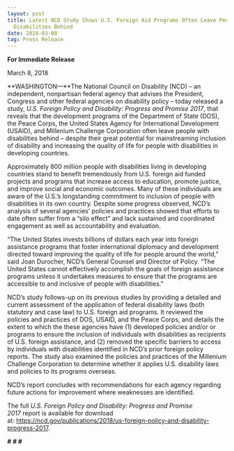 ```yaml
---
layout: post
title: Latest NCD Study Shows U.S. Foreign Aid Programs Often Leave People with
  Disabilities Behind
date: 2018-03-08
tag: Press Release
---
```

**F﻿or Immediate Release**

March 8, 2018

**WASHINGTON—**The National Council on Disability (NCD) – an independent, nonpartisan federal agency that advises the President, Congress and other federal agencies on disability policy – today released a study, *U.S. Foreign Policy and Disability: Progress and Promise 2017*, that reveals that the development programs of the Department of State (DOS), the Peace Corps, the United States Agency for International Development (USAID), and Millenium Challenge Corporation often leave people with disabilities behind – despite their great potential for mainstreaming inclusion of disability and increasing the quality of life for people with disabilities in developing countries.

Approximately 800 million people with disabilities living in developing countries stand to benefit tremendously from U.S. foreign aid funded projects and programs that increase access to education, promote justice, and improve social and economic outcomes. Many of these individuals are aware of the U.S.’s longstanding commitment to inclusion of people with disabilities in its own country. Despite some progress observed, NCD’s analysis of several agencies’ policies and practices showed that efforts to date often suffer from a “silo effect” and lack sustained and coordinated engagement as well as accountability and evaluation.

“The United States invests billions of dollars each year into foreign assistance programs that foster international diplomacy and development directed toward improving the quality of life for people around the world,” said Joan Durocher, NCD’s General Counsel and Director of Policy. “The United States cannot effectively accomplish the goals of foreign assistance programs unless it undertakes measures to ensure that the programs are accessible to and inclusive of people with disabilities.”

NCD’s study follows-up on its previous studies by providing a detailed and current assessment of the application of federal disability laws (both statutory and case law) to U.S. foreign aid programs. It reviewed the policies and practices of DOS, USAID, and the Peace Corps, and details the extent to which the these agencies have (1) developed policies and/or or programs to ensure the inclusion of individuals with disabilities as recipients of U.S. foreign assistance, and (2) removed the specific barriers to access by individuals with disabilities identified in NCD’s prior foreign policy reports. The study also examined the policies and practices of the Millenium Challenge Corporation to determine whether it applies U.S. disability laws and policies to its programs overseas.

NCD’s report concludes with recommendations for each agency regarding future actions for improvement where weaknesses are identified.

The full *U.S. Foreign Policy and Disability: Progress and Promise 2017* report is available for download at: <https://ncd.gov/publications/2018/us-foreign-policy-and-disability-progress-2017>.

**\# # #**